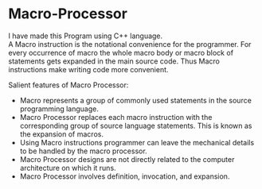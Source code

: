 # Macro-Processor
I have made this Program using C++ language.<br>
A Macro instruction is the notational convenience for the programmer. For every occurrence of macro the whole macro body or macro block of statements gets expanded in the main source code. Thus Macro instructions make writing code more convenient. 

Salient features of Macro Processor: 

* Macro represents a group of commonly used statements in the source programming language.
* Macro Processor replaces each macro instruction with the corresponding group of source language statements. This is known as the expansion of macros.
* Using Macro instructions programmer can leave the mechanical details to be handled by the macro processor.
* Macro Processor designs are not directly related to the computer architecture on which it runs.
* Macro Processor involves definition, invocation, and expansion.
